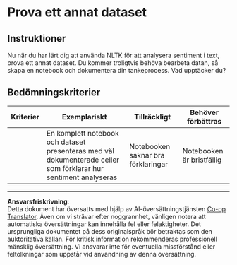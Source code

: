 <!--
CO_OP_TRANSLATOR_METADATA:
{
  "original_hash": "daf144daa552da6a7d442aff6f3e77d8",
  "translation_date": "2025-09-05T22:29:27+00:00",
  "source_file": "6-NLP/5-Hotel-Reviews-2/assignment.md",
  "language_code": "sv"
}
-->
# Prova ett annat dataset

## Instruktioner

Nu när du har lärt dig att använda NLTK för att analysera sentiment i text, prova ett annat dataset. Du kommer troligtvis behöva bearbeta datan, så skapa en notebook och dokumentera din tankeprocess. Vad upptäcker du?

## Bedömningskriterier

| Kriterier | Exemplariskt                                                                                                   | Tillräckligt                              | Behöver förbättras     |
| --------- | ------------------------------------------------------------------------------------------------------------- | ----------------------------------------- | ----------------------- |
|           | En komplett notebook och dataset presenteras med väl dokumenterade celler som förklarar hur sentiment analyseras | Notebooken saknar bra förklaringar        | Notebooken är bristfällig |

---

**Ansvarsfriskrivning**:  
Detta dokument har översatts med hjälp av AI-översättningstjänsten [Co-op Translator](https://github.com/Azure/co-op-translator). Även om vi strävar efter noggrannhet, vänligen notera att automatiska översättningar kan innehålla fel eller felaktigheter. Det ursprungliga dokumentet på dess originalspråk bör betraktas som den auktoritativa källan. För kritisk information rekommenderas professionell mänsklig översättning. Vi ansvarar inte för eventuella missförstånd eller feltolkningar som uppstår vid användning av denna översättning.